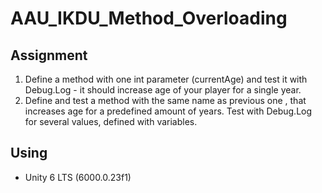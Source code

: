# AAU_IKDU_Method_Overloading

## Assignment

 1. Define a method with one int parameter (currentAge) and test it with Debug.Log - it should  increase age of your player for a single year.  
 2. Define and test a method  with the same name as previous one , that increases age for a predefined amount of years. Test with Debug.Log for several values, defined with variables.

## Using

- Unity 6 LTS (6000.0.23f1)
